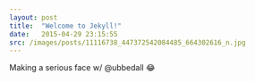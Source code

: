 ```yaml
---
layout: post
title:  "Welcome to Jekyll!"
date:   2015-04-29 23:15:55
src: /images/posts/11116738_447372542084485_664302616_n.jpg
---
```

Making a serious face w/ @ubbedall 😂